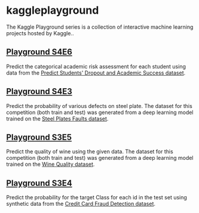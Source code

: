 # kaggleplayground
The Kaggle Playground series is a collection of interactive machine learning projects hosted by Kaggle..

## [Playground S4E6](https://www.kaggle.com/competitions/playground-series-s4e6)

Predict the categorical academic risk assessment for each student using data from the [Predict Students' Dropout and Academic Success dataset](https://archive.ics.uci.edu/dataset/697/predict+students+dropout+and+academic+success).

## [Playground S4E3](https://www.kaggle.com/competitions/playground-series-s4e3)

Predict the probability of various defects on steel plate. The dataset for this competition (both train and test) was generated from a deep learning model trained on the [Steel Plates Faults dataset](https://archive.ics.uci.edu/dataset/198/steel+plates+faults).

## [Playground S3E5](https://www.kaggle.com/competitions/playground-series-s3e5)

Predict the quality of wine using the given data. The dataset for this competition (both train and test) was generated from a deep learning model trained on the [Wine Quality dataset](https://www.kaggle.com/datasets/yasserh/wine-quality-dataset).

## [Playground S3E4](https://www.kaggle.com/competitions/playground-series-s3e4)

Predict the probability for the target Class for each id in the test set using synthetic data from the [Credit Card Fraud Detection dataset](https://www.kaggle.com/datasets/mlg-ulb/creditcardfraud).
